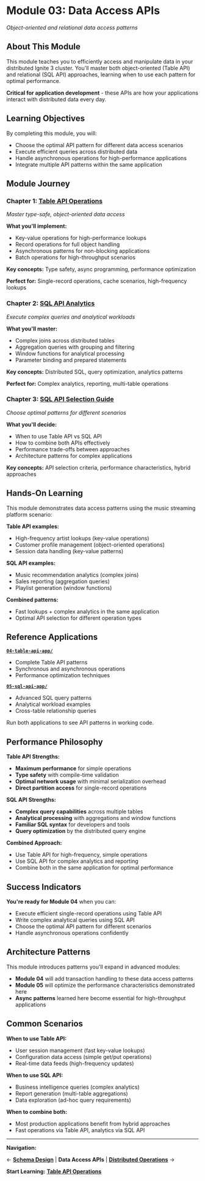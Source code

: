 # Module 03: Data Access APIs

*Object-oriented and relational data access patterns*

## About This Module

This module teaches you to efficiently access and manipulate data in your distributed Ignite 3 cluster. You'll master both object-oriented (Table API) and relational (SQL API) approaches, learning when to use each pattern for optimal performance.

**Critical for application development** - these APIs are how your applications interact with distributed data every day.

## Learning Objectives

By completing this module, you will:

- Choose the optimal API pattern for different data access scenarios
- Execute efficient queries across distributed data
- Handle asynchronous operations for high-performance applications
- Integrate multiple API patterns within the same application

## Module Journey

### Chapter 1: [Table API Operations](./01-table-api-operations.md)

*Master type-safe, object-oriented data access*

**What you'll implement:**

- Key-value operations for high-performance lookups
- Record operations for full object handling
- Asynchronous patterns for non-blocking applications
- Batch operations for high-throughput scenarios

**Key concepts:** Type safety, async programming, performance optimization

**Perfect for:** Single-record operations, cache scenarios, high-frequency lookups

### Chapter 2: [SQL API Analytics](./02-sql-api-analytics.md)

*Execute complex queries and analytical workloads*

**What you'll master:**

- Complex joins across distributed tables
- Aggregation queries with grouping and filtering
- Window functions for analytical processing
- Parameter binding and prepared statements

**Key concepts:** Distributed SQL, query optimization, analytics patterns

**Perfect for:** Complex analytics, reporting, multi-table operations

### Chapter 3: [SQL API Selection Guide](./03-sql-api-selection-guide.md)

*Choose optimal patterns for different scenarios*

**What you'll decide:**

- When to use Table API vs SQL API
- How to combine both APIs effectively
- Performance trade-offs between approaches
- Architecture patterns for complex applications

**Key concepts:** API selection criteria, performance characteristics, hybrid approaches

## Hands-On Learning

This module demonstrates data access patterns using the music streaming platform scenario:

**Table API examples:**

- High-frequency artist lookups (key-value operations)
- Customer profile management (object-oriented operations)
- Session data handling (key-value patterns)

**SQL API examples:**

- Music recommendation analytics (complex joins)
- Sales reporting (aggregation queries)
- Playlist generation (window functions)

**Combined patterns:**

- Fast lookups + complex analytics in the same application
- Optimal API selection for different operation types

## Reference Applications

**[`04-table-api-app/`](../../ignite3-reference-apps/04-table-api-app/)**

- Complete Table API patterns
- Synchronous and asynchronous operations
- Performance optimization techniques

**[`05-sql-api-app/`](../../ignite3-reference-apps/05-sql-api-app/)**

- Advanced SQL query patterns
- Analytical workload examples
- Cross-table relationship queries

Run both applications to see API patterns in working code.

## Performance Philosophy

**Table API Strengths:**

- **Maximum performance** for simple operations
- **Type safety** with compile-time validation
- **Optimal network usage** with minimal serialization overhead
- **Direct partition access** for single-record operations

**SQL API Strengths:**

- **Complex query capabilities** across multiple tables
- **Analytical processing** with aggregations and window functions
- **Familiar SQL syntax** for developers and tools
- **Query optimization** by the distributed query engine

**Combined Approach:**

- Use Table API for high-frequency, simple operations
- Use SQL API for complex analytics and reporting
- Combine both in the same application for optimal performance

## Success Indicators

**You're ready for Module 04** when you can:

- Execute efficient single-record operations using Table API
- Write complex analytical queries using SQL API
- Choose the optimal API pattern for different scenarios
- Handle asynchronous operations confidently

## Architecture Patterns

This module introduces patterns you'll expand in advanced modules:

- **Module 04** will add transaction handling to these data access patterns
- **Module 05** will optimize the performance characteristics demonstrated here
- **Async patterns** learned here become essential for high-throughput applications

## Common Scenarios

**When to use Table API:**

- User session management (fast key-value lookups)
- Configuration data access (simple get/put operations)
- Real-time data feeds (high-frequency updates)

**When to use SQL API:**

- Business intelligence queries (complex analytics)
- Report generation (multi-table aggregations)
- Data exploration (ad-hoc query requirements)

**When to combine both:**

- Most production applications benefit from hybrid approaches
- Fast operations via Table API, analytics via SQL API

---

**Navigation:**

← [**Schema Design**](../02-schema-design/) | **Data Access APIs** | [**Distributed Operations**](../04-distributed-operations/) →

**Start Learning:** [**Table API Operations**](./01-table-api-operations.md)
